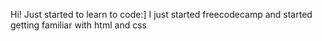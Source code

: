 Hi! Just started to learn to code:]
I just started freecodecamp and started getting familiar with html and css
